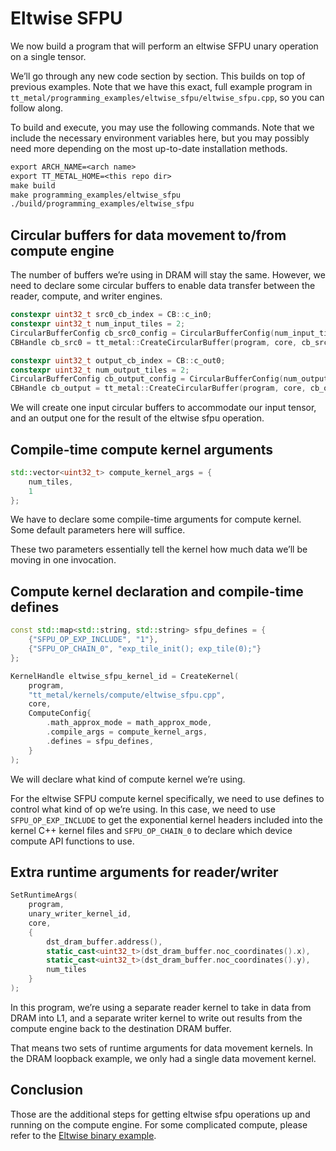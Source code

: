 <a id="eltwise-sfpu-example"></a>

# Eltwise SFPU

We now build a program that will perform an eltwise SFPU unary operation on a
single tensor.

We’ll go through any new code section by section. This builds on top of
previous examples. Note that we have this exact, full example program in
`tt_metal/programming_examples/eltwise_sfpu/eltwise_sfpu.cpp`, so you can
follow along.

To build and execute, you may use the following commands. Note that we include
the necessary environment variables here, but you may possibly need more
depending on the most up-to-date installation methods.

```default
export ARCH_NAME=<arch name>
export TT_METAL_HOME=<this repo dir>
make build
make programming_examples/eltwise_sfpu
./build/programming_examples/eltwise_sfpu
```

## Circular buffers for data movement to/from compute engine

The number of buffers we’re using in DRAM will stay the same. However, we need
to declare some circular buffers to enable data transfer between the reader,
compute, and writer engines.

```cpp
constexpr uint32_t src0_cb_index = CB::c_in0;
constexpr uint32_t num_input_tiles = 2;
CircularBufferConfig cb_src0_config = CircularBufferConfig(num_input_tiles * single_tile_size, {{src0_cb_index, tt::DataFormat::Float16_b}}).set_page_size(src0_cb_index, single_tile_size);
CBHandle cb_src0 = tt_metal::CreateCircularBuffer(program, core, cb_src0_config);

constexpr uint32_t output_cb_index = CB::c_out0;
constexpr uint32_t num_output_tiles = 2;
CircularBufferConfig cb_output_config = CircularBufferConfig(num_output_tiles * single_tile_size, {{output_cb_index, tt::DataFormat::Float16_b}}).set_page_size(output_cb_index, single_tile_size);
CBHandle cb_output = tt_metal::CreateCircularBuffer(program, core, cb_output_config);
```

We will create one input circular buffers to accommodate our input tensor,
and an output one for the result of the eltwise sfpu operation.

## Compile-time compute kernel arguments

```cpp
std::vector<uint32_t> compute_kernel_args = {
    num_tiles,
    1
};
```

We have to declare some compile-time arguments for compute kernel. Some default
parameters here will suffice.

These two parameters essentially tell the kernel how much data we’ll be moving
in one invocation.

## Compute kernel declaration and compile-time defines

```cpp
const std::map<std::string, std::string> sfpu_defines = {
    {"SFPU_OP_EXP_INCLUDE", "1"},
    {"SFPU_OP_CHAIN_0", "exp_tile_init(); exp_tile(0);"}
};

KernelHandle eltwise_sfpu_kernel_id = CreateKernel(
    program,
    "tt_metal/kernels/compute/eltwise_sfpu.cpp",
    core,
    ComputeConfig{
        .math_approx_mode = math_approx_mode,
        .compile_args = compute_kernel_args,
        .defines = sfpu_defines,
    }
);
```

We will declare what kind of compute kernel we’re using.

For the eltwise SFPU compute kernel specifically, we need to use defines to
control what kind of op we’re using. In this case, we need to use
`SFPU_OP_EXP_INCLUDE` to get the exponential kernel headers included into the
kernel C++ kernel files and `SFPU_OP_CHAIN_0` to declare which device compute
API functions to use.

## Extra runtime arguments for reader/writer

```cpp
SetRuntimeArgs(
    program,
    unary_writer_kernel_id,
    core,
    {
        dst_dram_buffer.address(),
        static_cast<uint32_t>(dst_dram_buffer.noc_coordinates().x),
        static_cast<uint32_t>(dst_dram_buffer.noc_coordinates().y),
        num_tiles
    }
);
```

In this program,  we’re using a separate reader kernel to take in data from
DRAM into L1, and a separate writer kernel to write out results from the
compute engine back to the destination DRAM buffer.

That means two sets of runtime arguments for data movement kernels. In the DRAM
loopback example, we only had a single data movement kernel.

## Conclusion

Those are the additional steps for getting eltwise sfpu operations up and
running on the compute engine. For some complicated compute, please refer to the
[Eltwise binary example](eltwise_binary.md#eltwise-binary-example).
